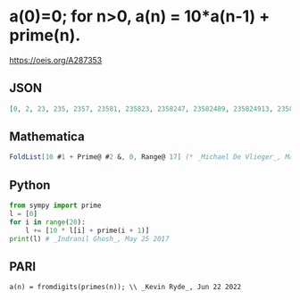 # a\(0\)\=0; for n\>0, a\(n\) \= 10\*a\(n\-1\) \+ prime\(n\)\.
https://oeis.org/A287353
## JSON
```JSON
[0, 2, 23, 235, 2357, 23581, 235823, 2358247, 23582489, 235824913, 2358249159, 23582491621, 235824916247, 2358249162511, 23582491625153, 235824916251577, 2358249162515823, 23582491625158289]
```
## Mathematica
```Mathematica
FoldList[10 #1 + Prime@ #2 &, 0, Range@ 17] (* _Michael De Vlieger_, May 24 2017 *)
```
## Python
```Python
from sympy import prime
l = [0]
for i in range(20):
    l += [10 * l[i] + prime(i + 1)]
print(l) # _Indranil Ghosh_, May 25 2017
```
## PARI
```PARI
a(n) = fromdigits(primes(n)); \\ _Kevin Ryde_, Jun 22 2022
```
